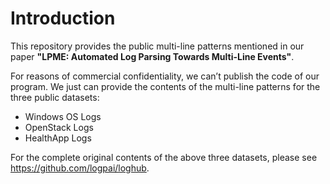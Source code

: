 # Introduction

This repository provides the public multi-line patterns mentioned in our paper **"LPME: Automated Log Parsing Towards Multi-Line Events"**.

For reasons of commercial confidentiality, we can’t publish the code of our program. 
We just can provide the contents of the multi-line patterns for the three public datasets:

* Windows OS Logs
* OpenStack Logs
* HealthApp Logs

For the complete original contents of the above three datasets, please see https://github.com/logpai/loghub.


